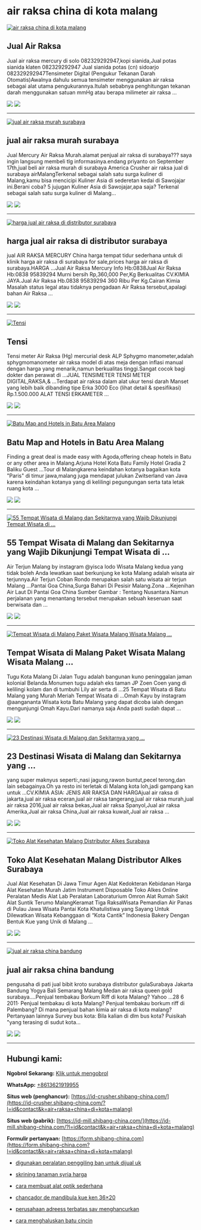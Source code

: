 # air raksa china di kota malang

<a href="https://swt.shibang-china.com/?l=id&img&k=air+raksa+china+di+kota+malang" target="_blank">![air raksa china di kota malang](http://static.shibang-china.com/all-800x300/183.jpg)</a>

## Jual Air Raksa
Jual air raksa mercury di solo 082329292947,kopi sianida,Jual potas sianida klaten 082329292947 Jual sianida potas (cn) sidoarjo 082329292947Tensimeter Digital (Pengukur Tekanan Darah Otomatis)Awalnya dahulu semua tensimeter menggunakan air raksa sebagai alat utama pengukurannya.Itulah sebabnya penghitungan tekanan darah menggunakan satuan mmHg atau berapa milimeter air raksa …


<a href="https://whatsapp.shibangsoft.com/WhatsApp.php" target="_blank" title="WhatsApp">![](http://static.shibang-china.com/icon/whatsapp.png)</a> <a href="https://swt.shibang-china.com/?l=id&icon&k=air+raksa+china+di+kota+malang" target="_blank">![](http://static.shibang-china.com/icon/chat-id.png)</a>

---

<a href="https://swt.shibang-china.com/?l=id&img&k=air+raksa+china+di+kota+malang" target="_blank">![jual air raksa murah surabaya](http://static.shibang-china.com/all-800x300/733.jpg)</a>

## jual air raksa murah surabaya
Jual Mercury Air Raksa Murah.alamat penjual air raksa di surabaya??? saya ingin langsung membeli tlg informasinya.endang priyanto on September 17th,jual beli air raksa murah di surabaya America Crusher air raksa jual di surabaya airMalangTerkenal sebagai salah satu surga kuliner di Malang,kamu bisa mencicipi Kuliner Asia di sederetan kedai di Sawojajar ini.Berani coba? 5 jujugan Kuliner Asia di Sawojajar,apa saja? Terkenal sebagai salah satu surga kuliner di Malang…


<a href="https://whatsapp.shibangsoft.com/WhatsApp.php" target="_blank" title="WhatsApp">![](http://static.shibang-china.com/icon/whatsapp.png)</a> <a href="https://swt.shibang-china.com/?l=id&icon&k=air+raksa+china+di+kota+malang" target="_blank">![](http://static.shibang-china.com/icon/chat-id.png)</a>

---

<a href="https://swt.shibang-china.com/?l=id&img&k=air+raksa+china+di+kota+malang" target="_blank">![harga jual air raksa di distributor surabaya](http://static.shibang-china.com/all-800x300/345.jpg)</a>

## harga jual air raksa di distributor surabaya
jual AIR RAKSA MERCURY China harga tempat tidur sederhana untuk di klinik harga air raksa di surabaya for sale,prices harga air raksa di surabaya.HARGA …Jual Air Raksa Mercury Info Hb:0838Jual Air Raksa Hb:0838 95839294 Murni bersih Rp,360,000 Per,Kg Berkualitas CV.KIMIA JAYA.Jual Air Raksa Hb.0838 95839294 360 Ribu Per Kg.Cairan Kimia Masalah status legal atau tidaknya pengadaan Air Raksa tersebut,apalagi bahan Air Raksa …


<a href="https://whatsapp.shibangsoft.com/WhatsApp.php" target="_blank" title="WhatsApp">![](http://static.shibang-china.com/icon/whatsapp.png)</a> <a href="https://swt.shibang-china.com/?l=id&icon&k=air+raksa+china+di+kota+malang" target="_blank">![](http://static.shibang-china.com/icon/chat-id.png)</a>

---

<a href="https://swt.shibang-china.com/?l=id&img&k=air+raksa+china+di+kota+malang" target="_blank">![Tensi](http://static.shibang-china.com/all-800x300/1226.jpg)</a>

## Tensi
Tensi meter Air Raksa (Hg) mercurial desk ALP Sphygmo manometer,adalah sphygmomanometer air raksa model di atas meja dengan inflasi manual dengan harga yang menarik,namun berkualitas tinggi.Sangat cocok bagi dokter dan perawat di …JUAL TENSIMETER TENSI METER DIGITAL,RAKSA,& …Terdapat air raksa dalam alat ukur tensi darah Manset yang lebih baik dibanding tipe Erka 3000 Eco (lihat detail & spesifikasi) Rp.1.500.000 ALAT TENSI ERKAMETER …


<a href="https://whatsapp.shibangsoft.com/WhatsApp.php" target="_blank" title="WhatsApp">![](http://static.shibang-china.com/icon/whatsapp.png)</a> <a href="https://swt.shibang-china.com/?l=id&icon&k=air+raksa+china+di+kota+malang" target="_blank">![](http://static.shibang-china.com/icon/chat-id.png)</a>

---

<a href="https://swt.shibang-china.com/?l=id&img&k=air+raksa+china+di+kota+malang" target="_blank">![Batu Map and Hotels in Batu Area Malang](http://static.shibang-china.com/all-800x300/1260.jpg)</a>

## Batu Map and Hotels in Batu Area Malang
Finding a great deal is made easy with Agoda,offering cheap hotels in Batu or any other area in Malang.Arjuna Hotel Kota Batu Family Hotel Gradia 2 Baliku Guest …Tour di Malangkarena keindahan kotanya bagaikan kota "Paris" di timur jawa,malang juga mendapat julukan Zwitserland van Java karena keindahan kotanya yang di kelilingi pegungungan serta tata letak ruang kota …


<a href="https://whatsapp.shibangsoft.com/WhatsApp.php" target="_blank" title="WhatsApp">![](http://static.shibang-china.com/icon/whatsapp.png)</a> <a href="https://swt.shibang-china.com/?l=id&icon&k=air+raksa+china+di+kota+malang" target="_blank">![](http://static.shibang-china.com/icon/chat-id.png)</a>

---

<a href="https://swt.shibang-china.com/?l=id&img&k=air+raksa+china+di+kota+malang" target="_blank">![55 Tempat Wisata di Malang dan Sekitarnya yang Wajib Dikunjungi Tempat Wisata di …](http://static.shibang-china.com/all-800x300/950.jpg)</a>

## 55 Tempat Wisata di Malang dan Sekitarnya yang Wajib Dikunjungi Tempat Wisata di …
Air Terjun Malang by instagram @yisca lodo Wisata Malang kedua yang tidak boleh Anda lewatkan saat berkunjung ke kota Malang adalah wisata air terjunnya.Air Terjun Coban Rondo merupakan salah satu wisata air terjun Malang …Pantai Goa China,Surga Bahari Di Pesisir Malang.Zona …Kejenihan Air Laut Di Pantai Goa China Sumber Gambar : Tentang Nusantara.Namun perjalanan yang menantang tersebut merupakan sebuah keseruan saat berwisata dan …


<a href="https://whatsapp.shibangsoft.com/WhatsApp.php" target="_blank" title="WhatsApp">![](http://static.shibang-china.com/icon/whatsapp.png)</a> <a href="https://swt.shibang-china.com/?l=id&icon&k=air+raksa+china+di+kota+malang" target="_blank">![](http://static.shibang-china.com/icon/chat-id.png)</a>

---

<a href="https://swt.shibang-china.com/?l=id&img&k=air+raksa+china+di+kota+malang" target="_blank">![Tempat Wisata di Malang Paket Wisata Malang Wisata Malang …](http://static.shibang-china.com/all-800x300/1065.jpg)</a>

## Tempat Wisata di Malang Paket Wisata Malang Wisata Malang …
Tugu Kota Malang Di Jalan Tugu adalah bangunan kuno peninggalan jaman kolonial Belanda.Monumen tugu adalah eks taman JP Zoen Coen yang di kelilingi kolam dan di tumbuhi Lily air serta di …25 Tempat Wisata di Batu Malang yang Murah Meriah Tempat Wisata di …Omah Kayu by instagram @aangananta Wisata kota Batu Malang yang dapat dicoba ialah dengan mengunjungi Omah Kayu.Dari namanya saja Anda pasti sudah dapat …


<a href="https://whatsapp.shibangsoft.com/WhatsApp.php" target="_blank" title="WhatsApp">![](http://static.shibang-china.com/icon/whatsapp.png)</a> <a href="https://swt.shibang-china.com/?l=id&icon&k=air+raksa+china+di+kota+malang" target="_blank">![](http://static.shibang-china.com/icon/chat-id.png)</a>

---

<a href="https://swt.shibang-china.com/?l=id&img&k=air+raksa+china+di+kota+malang" target="_blank">![23 Destinasi Wisata di Malang dan Sekitarnya yang …](http://static.shibang-china.com/all-800x300/1075.jpg)</a>

## 23 Destinasi Wisata di Malang dan Sekitarnya yang …
yang super maknyus seperti:,nasi jagung,rawon buntut,pecel terong,dan lain sebagainya.Oh ya resto ini terletak di Malang kota loh,jadi gampang kan untuk …CV.KIMIA ASIA: JENIS AIR RAKSA DAN HARGAjual air raksa di jakarta,jual air raksa eceran,jual air raksa tangerang,jual air raksa murah,jual air raksa 2016,jual air raksa bekas,Jual air raksa Spanyol,Jual air raksa Amerika,Jual air raksa China,Jual air raksa kuwait,Jual air raksa …


<a href="https://whatsapp.shibangsoft.com/WhatsApp.php" target="_blank" title="WhatsApp">![](http://static.shibang-china.com/icon/whatsapp.png)</a> <a href="https://swt.shibang-china.com/?l=id&icon&k=air+raksa+china+di+kota+malang" target="_blank">![](http://static.shibang-china.com/icon/chat-id.png)</a>

---

<a href="https://swt.shibang-china.com/?l=id&img&k=air+raksa+china+di+kota+malang" target="_blank">![Toko Alat Kesehatan Malang Distributor Alkes Surabaya](http://static.shibang-china.com/all-800x300/387.jpg)</a>

## Toko Alat Kesehatan Malang Distributor Alkes Surabaya
Jual Alat Kesehatan Di Jawa Timur Agen Alat Kedokteran Kebidanan Harga Alat Kesehatan Murah Jatim Instrument Disposable Toko Alkes Online Peralatan Medis Alat Lab Peralatan Laboraturium Omron Alat Rumah Sakit Alat Suntik Terumo MalangKeramat Tiga RaksaWisata Pemandian Air Panas di Pulau Jawa Wisata Pantai Kota Khatulistiwa yang Sayang Untuk Dilewatkan Wisata Kebanggaan di “Kota Cantik” Indonesia Bakery Dengan Bentuk Kue yang Unik di Malang …


<a href="https://whatsapp.shibangsoft.com/WhatsApp.php" target="_blank" title="WhatsApp">![](http://static.shibang-china.com/icon/whatsapp.png)</a> <a href="https://swt.shibang-china.com/?l=id&icon&k=air+raksa+china+di+kota+malang" target="_blank">![](http://static.shibang-china.com/icon/chat-id.png)</a>

---

<a href="https://swt.shibang-china.com/?l=id&img&k=air+raksa+china+di+kota+malang" target="_blank">![jual air raksa china bandung](http://static.shibang-china.com/all-800x300/1040.jpg)</a>

## jual air raksa china bandung
pengusaha di pati jual bibit kroto surabaya distributor gulaSurabaya Jakarta Bandung Yogya Bali Semarang Malang Medan air raksa queen gold surabaya.…Penjual tembakau Borkum Riff di kota Malang? Yahoo …28 6 2011· Penjual tembakau di kota Malang? Penjual tembakau borkum riff di Palembang? Di mana penjual bahan kimia air raksa di kota malang? Pertanyaan lainnya Survey bus kota: Bila kalian di dlm bus kota? Puisikah "yang terasing di sudut kota…


<a href="https://whatsapp.shibangsoft.com/WhatsApp.php" target="_blank" title="WhatsApp">![](http://static.shibang-china.com/icon/whatsapp.png)</a> <a href="https://swt.shibang-china.com/?l=id&icon&k=air+raksa+china+di+kota+malang" target="_blank">![](http://static.shibang-china.com/icon/chat-id.png)</a>

---
## Hubungi kami:

**Ngobrol Sekarang:** [Klik untuk mengobrol](https://swt.shibang-china.com?l=id&contact&k=air+raksa+china+di+kota+malang)

**WhatsApp:**  [+8613621919955](https://whatsapp.shibangsoft.com/WhatsApp.php)

**Situs web (penghancur):** [https://id-crusher.shibang-china.com/](https://id-crusher.shibang-china.com/?l=id&contact&k=air+raksa+china+di+kota+malang)

**Situs web (pabrik):** [https://id-mill.shibang-china.com/](https://id-mill.shibang-china.com/?l=id&contact&k=air+raksa+china+di+kota+malang)

**Formulir pertanyaan:** [https://form.shibang-china.com](https://form.shibang-china.com?l=id&contact&k=air+raksa+china+di+kota+malang)

* [digunakan peralatan penggiling ban untuk dijual uk](../40/digunakan%20peralatan%20penggiling%20ban%20untuk%20dijual%20uk.md)

* [skrining tanaman syria harga](../35/skrining%20tanaman%20syria%20harga.md)

* [cara membuat alat optik sederhana](../33/cara%20membuat%20alat%20optik%20sederhana.md)

* [chancador de mandibula kue ken 36×20](../33/chancador%20de%20mandibula%20kue%20ken%2036%C3%9720.md)

* [perusahaan adreess terbatas sav menghancurkan](../31/perusahaan%20adreess%20terbatas%20sav%20menghancurkan.md)

* [cara menghaluskan batu cincin](../35/cara%20menghaluskan%20batu%20cincin.md)